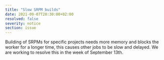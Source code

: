```yaml
---
title: "Slow SRPM builds"
date: 2021-09-07T20:30:00+02:00
resolved: false
severity: notice
section: issue
---
```


Building of SRPMs for specific projects needs more memory and blocks the worker for a longer time,
this causes other jobs to be slow and delayed. We are working to resolve this in the week of September 13th.
